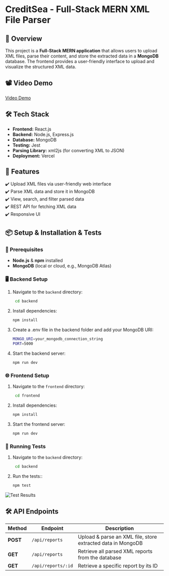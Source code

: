 # CreditSea - Full-Stack MERN XML File Parser

## 📌 Overview  
This project is a **Full-Stack MERN application** that allows users to upload XML files, parse their content, and store the extracted data in a **MongoDB** database. The frontend provides a user-friendly interface to upload and visualize the structured XML data.

## 📽️ Video Demo  
[Video Demo](https://drive.google.com/file/d/1ysbBiJl2iwu_5StDHonflvA51SE9o4A3/view?usp=sharing)  




## 🛠️ Tech Stack  
- **Frontend:** React.js
- **Backend:** Node.js, Express.js  
- **Database:** MongoDB
- **Testing:** Jest
- **Parsing Library:** xml2js (for converting XML to JSON)
- **Deployment:** Vercel

## 🚀 Features  
✔️ Upload XML files via user-friendly web interface  
✔️ Parse XML data and store it in MongoDB  
✔️ View, search, and filter parsed data  
✔️ REST API for fetching XML data  
✔️ Responsive UI

## 📦 Setup & Installation & Tests

### 🔧 Prerequisites  
- **Node.js** & **npm** installed  
- **MongoDB** (local or cloud, e.g., MongoDB Atlas)  

### 🖥️ Backend Setup  
1. Navigate to the `backend` directory:  
   ```sh
    cd backend
2. Install dependencies:
   ```sh
   npm install
3. Create a .env file in the backend folder and add your MongoDB URI:
   ```sh
   MONGO_URI=your_mongodb_connection_string
   PORT=5000
4. Start the backend server:
   ```sh
   npm run dev
   
### 🌐 Frontend Setup
1. Navigate to the `frontend` directory:  
   ```sh
    cd frontend
2. Install dependencies:
   ```sh
   npm install
3. Start the frontend server:
   ```sh
   npm run dev
   
### 🧪 Running Tests
1. Navigate to the `backend` directory:  
   ```sh
    cd backend
2. Run the tests::
   ```sh
   npm test
![Test Results](frontend/src/assets/tests.jpg)

## 🛠️ API Endpoints  

| Method | Endpoint         | Description                         |
|--------|-----------------|-------------------------------------|
| **POST**   | `/api/reports`      | Upload & parse an XML file, store extracted data in MongoDB |
| **GET**    | `/api/reports`      | Retrieve all parsed XML reports from the database |
| **GET**    | `/api/reports/:id`  | Retrieve a specific report by its ID |
